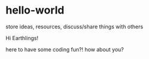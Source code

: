 # hello-world
store ideas, resources, discuss/share things with others

Hi Earthlings!

here to have some coding fun?!  how about you?
